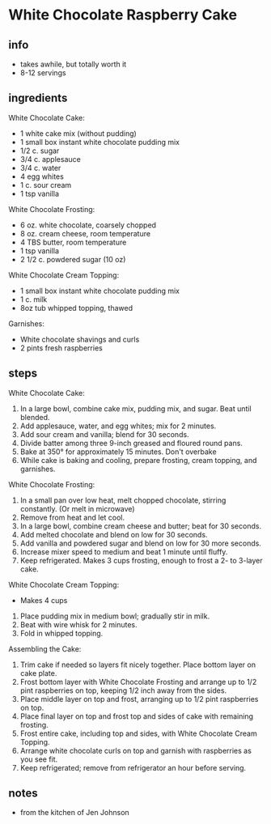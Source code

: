 # White Chocolate Raspberry Cake

## info
* takes awhile, but totally worth it
* 8-12 servings
  
## ingredients
White Chocolate Cake:
* 1 white cake mix (without pudding)
* 1 small box instant white chocolate pudding mix
* 1/2 c. sugar
* 3/4 c. applesauce
* 3/4 c. water
* 4 egg whites
* 1 c. sour cream
* 1 tsp vanilla

White Chocolate Frosting:  
* 6 oz. white chocolate, coarsely chopped
* 8 oz. cream cheese, room temperature
* 4 TBS butter, room temperature
* 1 tsp vanilla
* 2 1/2 c. powdered sugar (10 oz)

White Chocolate Cream Topping:
* 1 small box instant white chocolate pudding mix
* 1 c. milk
* 8oz tub whipped topping, thawed

Garnishes:
* White chocolate shavings and curls
* 2 pints fresh raspberries

## steps
White Chocolate Cake:
1. In a large bowl, combine cake mix, pudding mix, and sugar. Beat until blended.
2. Add applesauce, water, and egg whites; mix for 2 minutes.
3. Add sour cream and vanilla; blend for 30 seconds.
4. Divide batter among three 9-inch greased and floured round pans.
5. Bake at 350° for approximately 15 minutes. Don't overbake
6. While cake is baking and cooling, prepare frosting, cream topping, and garnishes.

White Chocolate Frosting:
1. In a small pan over low heat, melt chopped chocolate, stirring constantly. (Or melt in microwave)
2. Remove from heat and let cool.
3. In a large bowl, combine cream cheese and butter; beat for 30 seconds.
4. Add melted chocolate and blend on low for 30 seconds.
5. Add vanilla and powdered sugar and blend on low for 30 more seconds.
6. Increase mixer speed to medium and beat 1 minute until fluffy.
7. Keep refrigerated.
Makes 3 cups frosting, enough to frost a 2- to 3-layer cake.

White Chocolate Cream Topping:
* Makes 4 cups
1. Place pudding mix in medium bowl; gradually stir in milk.
2. Beat with wire whisk for 2 minutes.
3. Fold in whipped topping.

Assembling the Cake:
1. Trim cake if needed so layers fit nicely together. Place bottom layer on cake plate.
2. Frost bottom layer with White Chocolate Frosting and arrange up to 1/2 pint raspberries on top, keeping 1/2 inch away from the sides.
3. Place middle layer on top and frost, arranging up to 1/2 pint raspberries on top.
4. Place final layer on top and frost top and sides of cake with remaining frosting.
5. Frost entire cake, including top and sides, with White Chocolate Cream Topping.
6. Arrange white chocolate curls on top and garnish with raspberries as you see fit.
7. Keep refrigerated; remove from refrigerator an hour before serving.

## notes  
* from the kitchen of Jen Johnson

